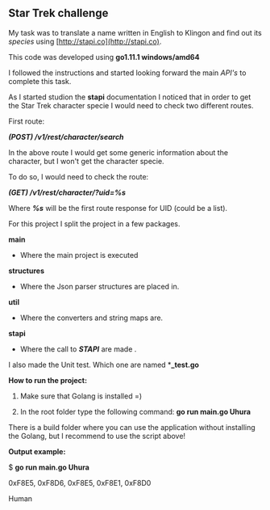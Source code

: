 
## Star Trek challenge

  

My task was to translate a name written in English to Klingon and find out its *species* using ​[http://stapi.co](http://stapi.co)​.

This code was developed using **go1.11.1 windows/amd64**

I followed the instructions and started looking forward the main *API's* to complete this task.

As I started studion the **stapi** documentation I noticed that in order to get the Star Trek character specie I would need to check two different routes.

First route:

***(POST) /v1/rest/character/search***

In the above route I would get some generic information about the character, but I won't get the character specie.

To do so, I would need to check the route:

***(GET) /v1/rest/character/?uid=%s***

Where ***%s*** will be the first route response for UID (could be a list).

For this project I split the project in a few packages.

**main**  
 - Where the main project is executed

**structures**
 - Where the Json parser structures are placed in.

**util**
 - Where the converters and string maps are.

**stapi**
 - Where the call to ***STAPI*** are made .

I also made the Unit test.
Which one are named ***_test.go**

	  
**How to run the project:**

 1. Make sure that Golang is installed =)

 2. In the root folder type the following command: **go run main.go Uhura** 

There is a build folder where you can use the application without installing the Golang, but I recommend to use the script above!

**Output example:**

$ **go run main.go Uhura**

0xF8E5, 0x​F8D6, ​​​0xF8E5, ​​0xF8E1, 0xF8D0

Human
